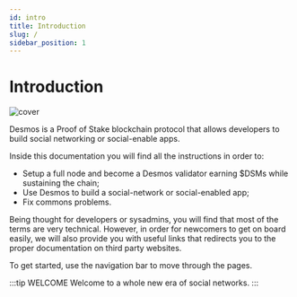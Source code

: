 ```yaml
---
id: intro
title: Introduction
slug: /
sidebar_position: 1
---
```

# Introduction

![cover](../static/assets/cover.jpg)

Desmos is a Proof of Stake blockchain protocol that allows developers to build social networking or social-enable apps.   

Inside this documentation you will find all the instructions in order to:

- Setup a full node and become a Desmos validator earning $DSMs while sustaining the chain;
- Use Desmos to build a social-network or social-enabled app;
- Fix commons problems.

Being thought for developers or sysadmins, you will find that most of the terms are very technical. However, in order for newcomers to get on board easily, we will also provide you with useful links that redirects you to the proper documentation on third party websites.

To get started, use the navigation bar to move through the pages.

:::tip WELCOME
Welcome to a whole new era of social networks.
:::
